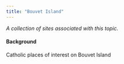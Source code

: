 ```yaml
---
title: "Bouvet Island"
---
```



*A collection of sites associated with this topic.*

#### Background

Catholic places of interest on Bouvet Island


